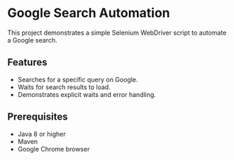 # Google Search Automation

This project demonstrates a simple Selenium WebDriver script to automate a Google search.

## Features
- Searches for a specific query on Google.
- Waits for search results to load.
- Demonstrates explicit waits and error handling.

## Prerequisites
- Java 8 or higher
- Maven
- Google Chrome browser
